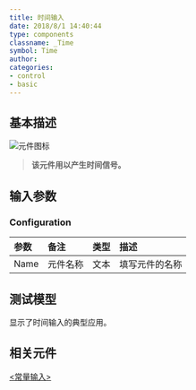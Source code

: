 ```yaml
---
title: 时间输入
date: 2018/8/1 14:40:44
type: components
classname: _Time
symbol: Time
author: 
categories: 
- control
- basic
---
```

## <span id="comp_desc">基本描述</span>
![元件图标]()

> **该元件用以产生时间信号。**

## <span id="comp_params">输入参数</span>
### <span id="comp_params_group_Configuration">Configuration</span>
| 参数 | 备注 | 类型 | 描述 |
| :--- | :--- | :--: | :--- |
| <span id="comp_params_param_Name">Name</span> | 元件名称 | 文本 | 填写元件的名称 |

[Name]: #comp_params_param_Name "Name"

## <span id="comp_example">测试模型</span>
[<test name>](<test link>)显示了时间输入的典型应用。

## <span id="comp_seealso">相关元件</span>
[<常量输入>](<test link>)




